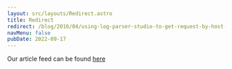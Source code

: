 ```yaml
---
layout: src/layouts/Redirect.astro
title: Redirect
redirect: /blog/2016/04/using-log-parser-studio-to-get-request-by-host-name/
navMenu: false
pubDate: 2022-09-17
---
```

<div>
Our article feed can be found <a href="/blog/2016/04/using-log-parser-studio-to-get-request-by-host-name/">here</a>
</div>
